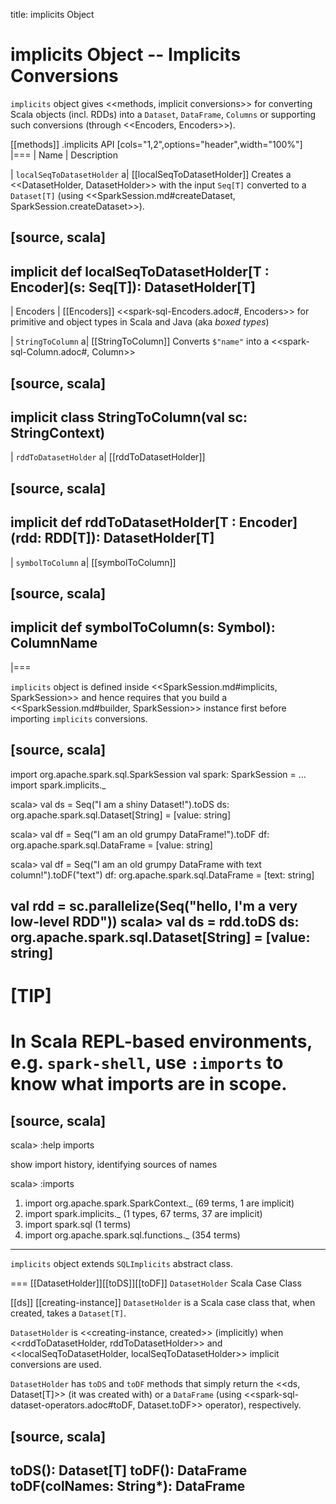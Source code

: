 title: implicits Object

# implicits Object -- Implicits Conversions

`implicits` object gives <<methods, implicit conversions>> for converting Scala objects (incl. RDDs) into a `Dataset`, `DataFrame`, `Columns` or supporting such conversions (through <<Encoders, Encoders>>).

[[methods]]
.implicits API
[cols="1,2",options="header",width="100%"]
|===
| Name
| Description

| `localSeqToDatasetHolder`
a| [[localSeqToDatasetHolder]] Creates a <<DatasetHolder, DatasetHolder>> with the input `Seq[T]` converted to a `Dataset[T]` (using <<SparkSession.md#createDataset, SparkSession.createDataset>>).

[source, scala]
----
implicit def localSeqToDatasetHolder[T : Encoder](s: Seq[T]): DatasetHolder[T]
----

| Encoders
| [[Encoders]] <<spark-sql-Encoders.adoc#, Encoders>> for primitive and object types in Scala and Java (aka _boxed types_)

| `StringToColumn`
a| [[StringToColumn]] Converts `$"name"` into a <<spark-sql-Column.adoc#, Column>>

[source, scala]
----
implicit class StringToColumn(val sc: StringContext)
----

| `rddToDatasetHolder`
a| [[rddToDatasetHolder]]

[source, scala]
----
implicit def rddToDatasetHolder[T : Encoder](rdd: RDD[T]): DatasetHolder[T]
----

| `symbolToColumn`
a| [[symbolToColumn]]

[source, scala]
----
implicit def symbolToColumn(s: Symbol): ColumnName
----
|===

`implicits` object is defined inside <<SparkSession.md#implicits, SparkSession>> and hence requires that you build a <<SparkSession.md#builder, SparkSession>> instance first before importing `implicits` conversions.

[source, scala]
----
import org.apache.spark.sql.SparkSession
val spark: SparkSession = ...
import spark.implicits._

scala> val ds = Seq("I am a shiny Dataset!").toDS
ds: org.apache.spark.sql.Dataset[String] = [value: string]

scala> val df = Seq("I am an old grumpy DataFrame!").toDF
df: org.apache.spark.sql.DataFrame = [value: string]

scala> val df = Seq("I am an old grumpy DataFrame with text column!").toDF("text")
df: org.apache.spark.sql.DataFrame = [text: string]

val rdd = sc.parallelize(Seq("hello, I'm a very low-level RDD"))
scala> val ds = rdd.toDS
ds: org.apache.spark.sql.Dataset[String] = [value: string]
----

[TIP]
====
In Scala REPL-based environments, e.g. `spark-shell`, use `:imports` to know what imports are in scope.
====

[source, scala]
----
scala> :help imports

show import history, identifying sources of names

scala> :imports
 1) import org.apache.spark.SparkContext._ (69 terms, 1 are implicit)
 2) import spark.implicits._       (1 types, 67 terms, 37 are implicit)
 3) import spark.sql               (1 terms)
 4) import org.apache.spark.sql.functions._ (354 terms)
----

`implicits` object extends `SQLImplicits` abstract class.

=== [[DatasetHolder]][[toDS]][[toDF]] `DatasetHolder` Scala Case Class

[[ds]]
[[creating-instance]]
`DatasetHolder` is a Scala case class that, when created, takes a `Dataset[T]`.

`DatasetHolder` is <<creating-instance, created>> (implicitly) when <<rddToDatasetHolder, rddToDatasetHolder>> and <<localSeqToDatasetHolder, localSeqToDatasetHolder>> implicit conversions are used.

`DatasetHolder` has `toDS` and `toDF` methods that simply return the <<ds, Dataset[T]>> (it was created with) or a `DataFrame` (using <<spark-sql-dataset-operators.adoc#toDF, Dataset.toDF>> operator), respectively.

[source, scala]
----
toDS(): Dataset[T]
toDF(): DataFrame
toDF(colNames: String*): DataFrame
----
